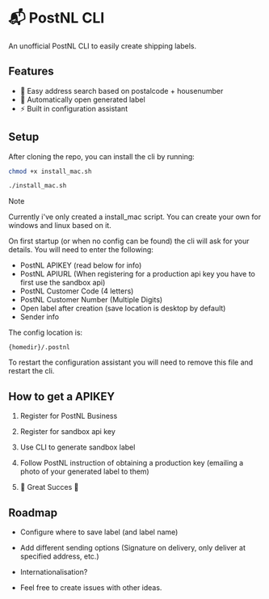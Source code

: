 
# 📬 PostNL CLI

An unofficial PostNL CLI to easily create shipping labels.


## Features

- 🔎 Easy address search based on postalcode + housenumber
- 📂 Automatically open generated label
- ⚡️ Built in configuration assistant


## Setup

After cloning the repo, you can install the cli by running:

```sh
chmod +x install_mac.sh

./install_mac.sh
```
> [!NOTE]  
> Currently i've only created a install_mac script. You can create your own for windows and linux based on it.

On first startup (or when no config can be found) the cli will ask for your details. You will need to enter the following:

- PostNL APIKEY (read below for info)
- PostNL APIURL (When registering for a production api key you have to first use the sandbox api)
- PostNL Customer Code (4 letters)
- PostNL Customer Number (Multiple Digits)
- Open label after creation (save location is desktop by default)
- Sender info

The config location is:

```
{homedir}/.postnl
```

To restart the configuration assistant you will need to remove this file and restart the cli.


## How to get a APIKEY

1. Register for PostNL Business

2. Register for sandbox api key

3. Use CLI to generate sandbox label

4. Follow PostNL instruction of obtaining a production key (emailing a photo of your generated label to them)

5. 🚀 Great Succes 🚀
## Roadmap

- Configure where to save label (and label name)

- Add different sending options (Signature on delivery, only deliver at specified address, etc.)

- Internationalisation?

- Feel free to create issues with other ideas.


